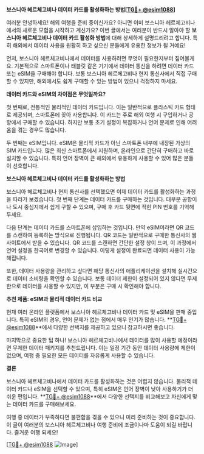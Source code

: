 **보스니아 헤르체고비나 데이터 카드를 활성화하는 방법[[TG💪+ @esim1088](https://t.me/s/esim1088)]**

여러분 안녕하세요! 해외 여행을 준비 중이신가요? 아니면 이미 보스니아 헤르체고비나에서의 새로운 모험을 시작하고 계신가요? 이번 글에서는 여러분이 반드시 알아야 할 **보스니아 헤르체고비나 데이터 카드 활성화 방법**에 대해 상세하게 설명드리려고 합니다. 특히 해외에서 데이터 사용을 원활히 하고 싶으신 분들에게 유용한 정보가 될 거예요!

먼저, 보스니아 헤르체고비나에서 데이터를 사용하려면 무엇이 필요한지부터 짚어볼게요. 기본적으로 스마트폰이나 태블릿 같은 기기에서 데이터 통신을 하려면 데이터 카드 또는 eSIM을 구매해야 합니다. 보통 보스니아 헤르체고비나 현지 통신사에서 직접 구매할 수 있지만, 해외에서도 쉽게 구매할 수 있는 방법이 있으니 걱정하지 마세요.

**데이터 카드와 eSIM의 차이점은 무엇일까요?**

첫 번째로, 전통적인 물리적인 데이터 카드입니다. 이는 일반적으로 플라스틱 카드 형태로 제공되며, 스마트폰에 꽂아 사용합니다. 이 카드는 주로 해외 여행 시 구입하거나 공항에서 구매할 수 있습니다. 하지만 보통 초기 설정이 복잡하거나 언어 문제로 인해 어려움을 겪는 경우도 많습니다.

두 번째는 eSIM입니다. eSIM은 물리적 카드가 아닌 스마트폰 내부에 내장된 가상의 SIM 카드입니다. 많은 최신 스마트폰에서 지원하며, 온라인으로 간단히 구매하고 바로 설치할 수 있습니다. 특히 언어 장벽이 큰 해외에서 유용하게 사용할 수 있어 많은 분들이 선호합니다.

**보스니아 헤르체고비나 데이터 카드를 활성화하는 방법**

보스니아 헤르체고비나 현지 통신사를 선택했으면 이제 데이터 카드를 활성화하는 과정을 따라가 보겠습니다. 첫 번째 단계는 데이터 카드를 구매하는 것입니다. 대부분 공항이나 도시 중심지에서 쉽게 구할 수 있으며, 구매 후 카드 뒷면에 적힌 PIN 번호를 기억해 두세요.

다음 단계는 데이터 카드를 스마트폰에 삽입하는 것입니다. 만약 eSIM이라면 QR 코드를 스캔하여 등록하는 방식으로 진행됩니다. QR 코드는 일반적으로 구매한 통신사의 웹사이트에서 받을 수 있습니다. QR 코드를 스캔하면 간단한 설정 창이 뜨며, 이 과정에서 언어 설정을 한국어로 변경할 수 있습니다. 이렇게 설정이 완료되면 데이터 사용이 가능해집니다.

또한, 데이터 사용량을 관리하고 싶다면 해당 통신사의 애플리케이션을 설치해 실시간으로 데이터 소비량을 확인할 수 있습니다. 보통 데이터 제한이 설정되어 있지 않다면 무제한으로 데이터를 사용할 수 있지만, 이 부분은 구매 시 확인해야 합니다.

**추천 제품: eSIM과 물리적 데이터 카드 비교**

현재 여러 온라인 플랫폼에서 보스니아 헤르체고비나 데이터 카드 및 eSIM을 판매 중입니다. 특히 eSIM의 경우, 언어 문제가 없는 점에서 매우 인기가 많습니다. **[TG💪+ @esim1088](https://t.me/s/esim1088)**에서 다양한 선택지를 제공하고 있으니 참고하시면 좋습니다.

마지막으로 중요한 팁 하나! 보스니아 헤르체고비나에서 데이터를 많이 사용할 예정이라면 무제한 데이터 패키지를 추천드립니다. 이는 일정 기간 동안 데이터 사용량에 제한이 없으며, 여행 중 필요한 모든 데이터를 자유롭게 사용할 수 있습니다.

**결론**

보스니아 헤르체고비나에서 데이터 카드를 활성화하는 것은 어렵지 않습니다. 물리적 데이터 카드나 eSIM을 선택할 수 있으며, 특히 eSIM은 언어 장벽이 낮아 사용하기가 더 쉬운 편입니다. **[TG💪+ @esim1088](https://t.me/s/esim1088)**에서 다양한 선택지를 비교해보고 자신에게 맞는 데이터 카드를 구매해보세요.

여행 중 데이터가 부족하다면 불편함을 겪을 수 있으니 미리 준비하는 것이 중요합니다. 이 글이 여러분의 보스니아 헤르체고비나 여행 준비에 조금이나마 도움이 되길 바랍니다. 즐거운 여행 되세요!

[[TG💪+ @esim1088](https://t.me/s/esim1088) ![Image](https://i.postimg.cc/Y0z9fWf4/image.png)]